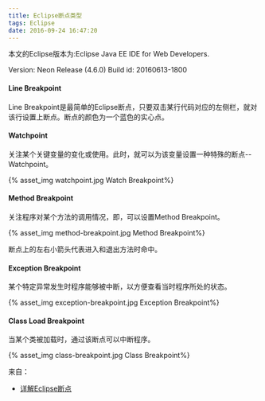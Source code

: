 ```yaml
---
title: Eclipse断点类型
tags: Eclipse
date: 2016-09-24 16:47:20
---
```



本文的Eclipse版本为:Eclipse Java EE IDE for Web Developers.

Version: Neon Release (4.6.0)
Build id: 20160613-1800


#### Line Breakpoint

Line Breakpoint是最简单的Eclipse断点，只要双击某行代码对应的左侧栏，就对该行设置上断点。断点的颜色为一个蓝色的实心点。

<!-- more -->

#### Watchpoint

关注某个关键变量的变化或使用。此时，就可以为该变量设置一种特殊的断点--Watchpoint。

{% asset_img watchpoint.jpg Watch Breakpoint%}


#### Method Breakpoint

关注程序对某个方法的调用情况，即，可以设置Method Breakpoint。

{% asset_img method-breakpoint.jpg Method Breakpoint%}

断点上的左右小箭头代表进入和退出方法时命中。

#### Exception Breakpoint

某个特定异常发生时程序能够被中断，以方便查看当时程序所处的状态。

{% asset_img exception-breakpoint.jpg Exception Breakpoint%}

#### Class Load Breakpoint

当某个类被加载时，通过该断点可以中断程序。

{% asset_img class-breakpoint.jpg Class Breakpoint%}


来自：

* [详解Eclipse断点]

[详解Eclipse断点]:http://www.blogjava.net/jiangshachina/archive/2011/11/20/364367.html
